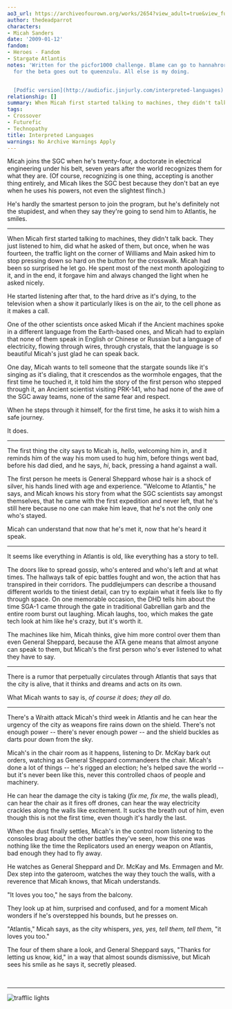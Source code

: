 ```yaml
---
ao3_url: https://archiveofourown.org/works/2654?view_adult=true&view_full_work=true
author: thedeadparrot
characters:
- Micah Sanders
date: '2009-01-12'
fandom:
- Heroes - Fandom
- Stargate Atlantis
notes: 'Written for the picfor1000 challenge. Blame can go to hannahrorlove. Thanks
  for the beta goes out to queenzulu. All else is my doing.


  [Podfic version](http://audiofic.jinjurly.com/interpreted-languages) by reena\_jenkins'
relationship: []
summary: When Micah first started talking to machines, they didn't talk back.
tags:
- Crossover
- Futurefic
- Technopathy
title: Interpreted Languages
warnings: No Archive Warnings Apply
---
```


Micah joins the SGC when he's twenty-four, a doctorate in electrical engineering under his belt, seven years after the world recognizes them for what they are. (Of course, recognizing is one thing, accepting is another thing entirely, and Micah likes the SGC best because they don't bat an eye when he uses his powers, not even the slightest flinch.)

He's hardly the smartest person to join the program, but he's definitely not the stupidest, and when they say they're going to send him to Atlantis, he smiles.



---

When Micah first started talking to machines, they didn't talk back. They just listened to him, did what he asked of them, but once, when he was fourteen, the traffic light on the corner of Williams and Main asked him to stop pressing down so hard on the button for the crosswalk. Micah had been so surprised he let go. He spent most of the next month apologizing to it, and in the end, it forgave him and always changed the light when he asked nicely.

He started listening after that, to the hard drive as it's dying, to the television when a show it particularly likes is on the air, to the cell phone as it makes a call.

One of the other scientists once asked Micah if the Ancient machines spoke in a different language from the Earth-based ones, and Micah had to explain that none of them speak in English or Chinese or Russian but a language of electricity, flowing through wires, through crystals, that the language is so beautiful Micah's just glad he can speak back.

One day, Micah wants to tell someone that the stargate sounds like it's singing as it's dialing, that it crescendos as the wormhole engages, that the first time he touched it, it told him the story of the first person who stepped through it, an Ancient scientist visiting PRK-141, who had none of the awe of the SGC away teams, none of the same fear and respect.

When he steps through it himself, for the first time, he asks it to wish him a safe journey.

It does.



---

The first thing the city says to Micah is, *hello*, welcoming him in, and it reminds him of the way his mom used to hug him, before things went bad, before his dad died, and he says, *hi*, back, pressing a hand against a wall.

The first person he meets is General Sheppard whose hair is a shock of silver, his hands lined with age and experience. "Welcome to Atlantis," he says, and Micah knows his story from what the SGC scientists say amongst themselves, that he came with the first expedition and never left, that he's still here because no one can make him leave, that he's not the only one who's stayed.

Micah can understand that now that he's met it, now that he's heard it speak.



---

It seems like everything in Atlantis is old, like everything has a story to tell.

The doors like to spread gossip, who's entered and who's left and at what times. The hallways talk of epic battles fought and won, the action that has transpired in their corridors. The puddlejumpers can describe a thousand different worlds to the tiniest detail, can try to explain what it feels like to fly through space. On one memorable occasion, the DHD tells him about the time SGA-1 came through the gate in traditional Gabrellian garb and the entire room burst out laughing. Micah laughs, too, which makes the gate tech look at him like he's crazy, but it's worth it.

The machines like him, Micah thinks, give him more control over them than even General Sheppard, because the ATA gene means that almost anyone can speak to them, but Micah's the first person who's ever listened to what they have to say.



---

There is a rumor that perpetually circulates through Atlantis that says that the city is alive, that it thinks and dreams and acts on its own.

What Micah wants to say is, *of course it does; they all do.*



---

There's a Wraith attack Micah's third week in Atlantis and he can hear the urgency of the city as weapons fire rains down on the shield. There's not enough power -- there's never enough power -- and the shield buckles as darts pour down from the sky.

Micah's in the chair room as it happens, listening to Dr. McKay bark out orders, watching as General Sheppard commandeers the chair. Micah's done a lot of things -- he's rigged an election; he's helped save the world -- but it's never been like this, never this controlled chaos of people and machinery.

He can hear the damage the city is taking (*fix me, fix me*, the walls plead), can hear the chair as it fires off drones, can hear the way electricity crackles along the walls like excitement. It sucks the breath out of him, even though this is not the first time, even though it's hardly the last.

When the dust finally settles, Micah's in the control room listening to the consoles brag about the other battles they've seen, how this one was nothing like the time the Replicators used an energy weapon on Atlantis, bad enough they had to fly away.

He watches as General Sheppard and Dr. McKay and Ms. Emmagen and Mr. Dex step into the gateroom, watches the way they touch the walls, with a reverence that Micah knows, that Micah understands.

"It loves you too," he says from the balcony.

They look up at him, surprised and confused, and for a moment Micah wonders if he's overstepped his bounds, but he presses on.

"Atlantis," Micah says, as the city whispers, *yes, yes, tell them, tell them*, "it loves you too."

The four of them share a look, and General Sheppard says, "Thanks for letting us know, kid," in a way that almost sounds dismissive, but Micah sees his smile as he says it, secretly pleased.

 



---



  

![trafflic lights](http://pics.livejournal.com/thedeadparrot/pic/00034wx8)